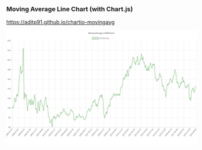 ### Moving Average Line Chart (with Chart.js)

https://aditp91.github.io/chartio-movingavg

![Screenshot](screenshot.png)
